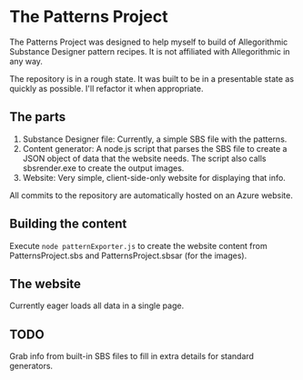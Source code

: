 # The Patterns Project

The Patterns Project was designed to help myself to build of Allegorithmic Substance Designer pattern recipes. It is not affiliated with Allegorithmic in any way.

The repository is in a rough state. It was built to be in a presentable state as quickly as possible. I'll refactor it when appropriate.

## The parts

1. Substance Designer file: Currently, a simple SBS file with the patterns.
2. Content generator: A node.js script that parses the SBS file to create a JSON object of data that the website needs. The script also calls sbsrender.exe to create the output images.
3. Website: Very simple, client-side-only website for displaying that info.

All commits to the repository are automatically hosted on an Azure website.

## Building the content

Execute `node patternExporter.js` to create the website content from PatternsProject.sbs and PatternsProject.sbsar (for the images).

## The website

Currently eager loads all data in a single page.

## TODO

Grab info from built-in SBS files to fill in extra details for standard generators.